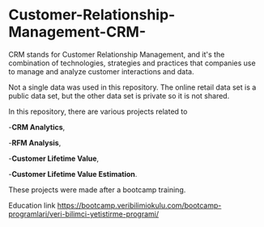 # Customer-Relationship-Management-CRM-

CRM stands for Customer Relationship Management, and it's the combination of technologies, strategies and practices  that companies use to manage and analyze customer interactions and data.

Not a single data was used in this repository. The online retail data set is a public data set, but the other data set is private so it is not shared.

In this repository, there are various projects related to 

-**CRM Analytics**, 

-**RFM Analysis**, 

-**Customer Lifetime Value**, 

-**Customer Lifetime Value Estimation**.


These projects were made after a bootcamp training. 

Education link https://bootcamp.veribilimiokulu.com/bootcamp-programlari/veri-bilimci-yetistirme-programi/
